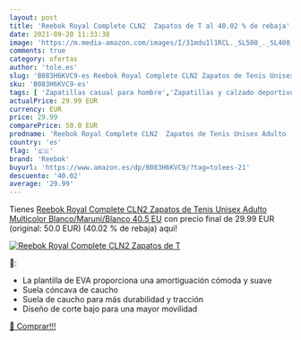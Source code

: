 ```yaml
---
layout: post
title: 'Reebok Royal Complete CLN2  Zapatos de T al 40.02 % de rebaja'
date: 2021-09-20 11:33:38
image: 'https://m.media-amazon.com/images/I/31mdu1l1RCL._SL500_._SL400_.jpg'
comments: true
category: ofertas
author: 'tole.es'
slug: 'B083H6KVC9-es Reebok Royal Complete CLN2 Zapatos de Tenis Unisex Adulto...'
sku: 'B083H6KVC9-es'
tags: [ 'Zapatillas casual para hombre','Zapatillas y calzado deportivo para hombre','Zapatos','Zapatos para hombre','Zapatos y complementos','reebok','zapatos', ]
actualPrice: 29.99 EUR
currency: EUR
price: 29.99
comparePrice: 50.0 EUR
prodname: 'Reebok Royal Complete CLN2  Zapatos de Tenis Unisex Adulto  Multicolor  Blanco/Maruni/Blanco   40.5 EU'
country: 'es'
flag: '🇪🇸'
brand: 'Reebok'
buyurl: 'https://www.amazon.es/dp/B083H6KVC9/?tag=tolees-21'
descuento: '40.02'
average: '29.99'
---
```


Tienes [Reebok Royal Complete CLN2  Zapatos de Tenis Unisex Adulto  Multicolor  Blanco/Maruni/Blanco   40.5 EU](https://www.amazon.es/dp/B083H6KVC9/?tag=tolees-21) con precio final de  29.99 EUR (original: 50.0 EUR) (40.02 %  de rebaja) aqui!

[![Reebok Royal Complete CLN2  Zapatos de T](https://m.media-amazon.com/images/I/31mdu1l1RCL._SL500_._SL400_.jpg)](https://www.amazon.es/dp/B083H6KVC9/?tag=tolees-21)

🔎:

- La plantilla de EVA proporciona una amortiguación cómoda y suave
- Suela cóncava de caucho
- Suela de caucho para más durabilidad y tracción
- Diseño de corte bajo para una mayor movilidad

[🛒 Comprar!!!](https://www.amazon.es/dp/B083H6KVC9/?tag=tolees-21)
